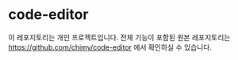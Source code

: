 # code-editor
이 레포지토리는 개인 프로젝트입니다. 전체 기능이 포함된 원본 레포지토리는 https://github.com/chimy/code-editor 에서 확인하실 수 있습니다.
